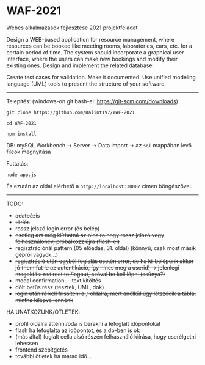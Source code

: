 # WAF-2021
Webes alkalmazások fejlesztése 2021 projektfeladat

Design a WEB-based application for resource management, where resources can be booked like meeting rooms, laboratories, cars, etc. for a certain period of time. The system should incorporate a graphical user interface, where the users can make new bookings and modify their existing ones. Design and implement the related database. 

Create test cases for validation. Make it documented. Use unified modeling language (UML) tools to present the structure of your software.

____________________________________________________

Telepítés: (windows-on git bash-el: https://git-scm.com/downloads)

`git clone https://github.com/Balint197/WAF-2021`

`cd WAF-2021`

`npm install` 

DB: mySQL Workbench -> Server -> Data import -> az `sql` mappában levő fileok megnyitása

Futtatás:

`node app.js`

És ezután az oldal elérhető a `http://localhost:3000/` címen böngészővel.

____________________________________________________

TODO:

* ~~adatbázis~~
* ~~törlés~~
* ~~rossz jelszó login error (és belép)~~
* ~~esetleg azt még kiírhatná az oldalra hogy rossz jelszó vagy felhasználónév, próbálkozz újra (flash-el)~~
* regisztrációnál pattern (05 előadás, 31. oldal) (könnyű, csak most másik gépről vagyok...)
* ~~regisztráció után egyből foglalás esetén error, de ha ki-belépünk akkor jó (nem fut le az autentikáció, így nincs meg a userid) -> jelenlegi megoldás: redirect to /logout, szóval be kell lépni (csúnya?)~~
* ~~modal confirmation ... text kitöltés~~
* dőlt betűs rész (tesztek, UML, dok)
* ~~login után rá kell frissíteni a `/` oldalra, mert anélkül úgy látszódik a tábla, mintha kilépve lennénk~~

HA UNATKOZUNK/ÖTLETEK:

* profil oldalra áttenni/oda is berakni a lefoglalt időpontokat
* flash ha lefoglalta az időpontot, és a db-ben is ok
* (más által) foglalt cella alsó részén felhasználó kiírása, hogy cserélgetni lehessen
* frontend szépítgetés
* további ötletek ha marad idő...
